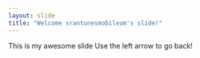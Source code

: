 ```yaml
---
layout: slide
title: "Welcome srantunesmobileum's slide!"
---
```

This is  my awesome slide
Use the left arrow to go back!
